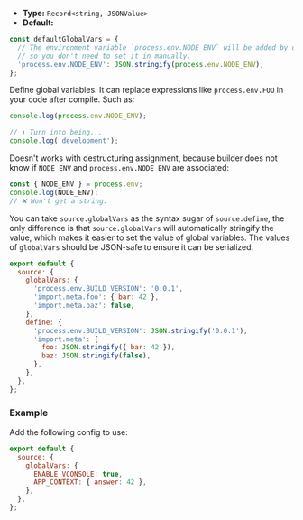 - **Type:** `Record<string, JSONValue>`
- **Default:**

```ts
const defaultGlobalVars = {
  // The environment variable `process.env.NODE_ENV` will be added by default,
  // so you don't need to set it in manually.
  'process.env.NODE_ENV': JSON.stringify(process.env.NODE_ENV),
};
```

Define global variables. It can replace expressions like `process.env.FOO` in your code after compile. Such as:

```js
console.log(process.env.NODE_ENV);

// ⬇️ Turn into being...
console.log('development');
```

Doesn't works with destructuring assignment, because builder does not know if `NODE_ENV` and `process.env.NODE_ENV` are associated:

```js
const { NODE_ENV } = process.env;
console.log(NODE_ENV);
// ❌ Won't get a string.
```

You can take `source.globalVars` as the syntax sugar of `source.define`, the only difference is that `source.globalVars` will automatically stringify the value, which makes it easier to set the value of global variables. The values of `globalVars` should be JSON-safe to ensure it can be serialized.

```js
export default {
  source: {
    globalVars: {
      'process.env.BUILD_VERSION': '0.0.1',
      'import.meta.foo': { bar: 42 },
      'import.meta.baz': false,
    },
    define: {
      'process.env.BUILD_VERSION': JSON.stringify('0.0.1'),
      'import.meta': {
        foo: JSON.stringify({ bar: 42 }),
        baz: JSON.stringify(false),
      },
    },
  },
};
```

### Example

Add the following config to use:

```js
export default {
  source: {
    globalVars: {
      ENABLE_VCONSOLE: true,
      APP_CONTEXT: { answer: 42 },
    },
  },
};
```
